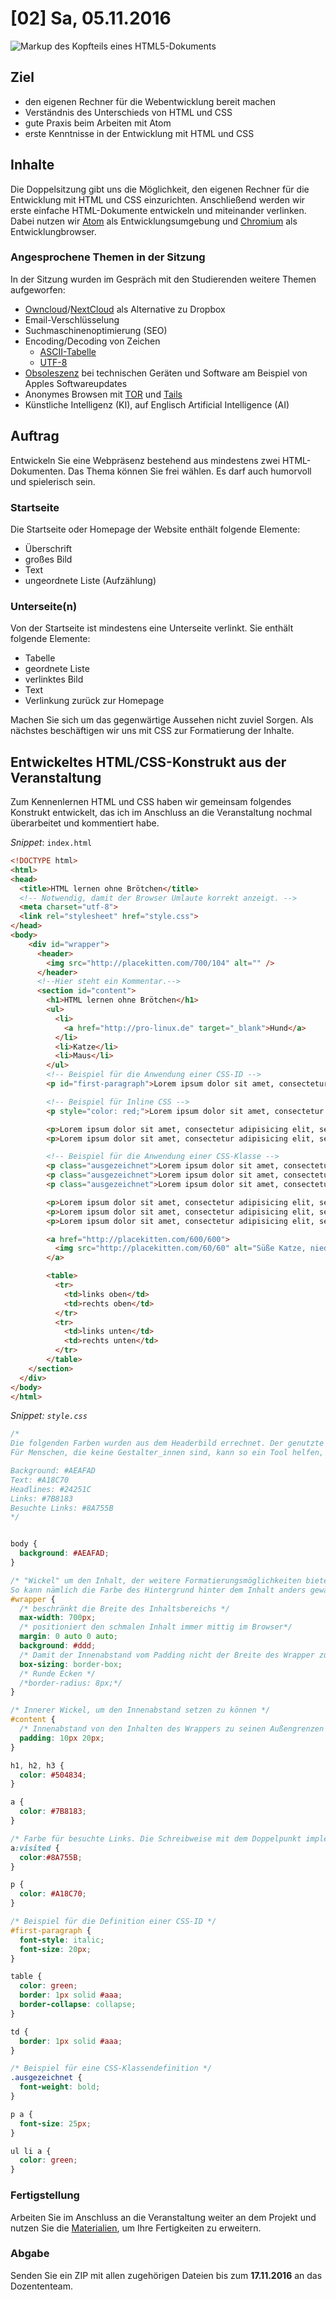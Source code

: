 # [02] Sa, 05.11.2016

![Markup des Kopfteils eines HTML5-Dokuments](../assets/html5-markup.png)

## Ziel

* den eigenen Rechner für die Webentwicklung bereit machen
* Verständnis des Unterschieds von HTML und CSS
* gute Praxis beim Arbeiten mit Atom
* erste Kenntnisse in der Entwicklung mit HTML und CSS

## Inhalte

Die Doppelsitzung gibt uns die Möglichkeit, den eigenen Rechner für die Entwicklung mit HTML und CSS einzurichten. Anschließend werden wir erste einfache HTML-Dokumente entwickeln und miteinander verlinken. Dabei nutzen wir [Atom](https://atom.io/) als Entwicklungsumgebung und [Chromium](https://www.chromium.org/Home) als Entwicklungbrowser.

### Angesprochene Themen in der Sitzung

In der Sitzung wurden im Gespräch mit den Studierenden weitere Themen aufgeworfen:

* [Owncloud](https://owncloud.org/)/[NextCloud](https://nextcloud.com/) als Alternative zu Dropbox
* Email-Verschlüsselung
* Suchmaschinenoptimierung (SEO)
* Encoding/Decoding von Zeichen
    * [ASCII-Tabelle](http://www.asciitable.com/)
    * [UTF-8](ww.w3schools.com/tags/att_meta_charset.asp)
* [Obsoleszenz](https://de.wikipedia.org/wiki/Obsoleszenz) bei technischen Geräten und Software am Beispiel von Apples Softwareupdates
* Anonymes Browsen mit [TOR](https://www.torproject.org/) und [Tails](https://tails.boum.org/)
* Künstliche Intelligenz (KI), auf Englisch Artificial Intelligence (AI)

## Auftrag

Entwickeln Sie eine Webpräsenz bestehend aus mindestens zwei HTML-Dokumenten. Das Thema können Sie frei wählen. Es darf auch humorvoll und spielerisch sein.

### Startseite

Die Startseite oder Homepage der Website enthält folgende Elemente:

* Überschrift
* großes Bild
* Text
* ungeordnete Liste (Aufzählung)

### Unterseite(n)

Von der Startseite ist mindestens eine Unterseite verlinkt. Sie enthält folgende Elemente:

* Tabelle
* geordnete Liste
* verlinktes Bild
* Text
* Verlinkung zurück zur Homepage

Machen Sie sich um das gegenwärtige Aussehen nicht zuviel Sorgen. Als nächstes beschäftigen wir uns mit CSS zur Formatierung der Inhalte.

## Entwickeltes HTML/CSS-Konstrukt aus der Veranstaltung

Zum Kennenlernen HTML und CSS haben wir gemeinsam folgendes Konstrukt entwickelt, das ich im Anschluss an die Veranstaltung nochmal überarbeitet und kommentiert habe.

*Snippet*: `index.html`
```html
<!DOCTYPE html>
<html>
<head>
  <title>HTML lernen ohne Brötchen</title>
  <!-- Notwendig, damit der Browser Umlaute korrekt anzeigt. -->
  <meta charset="utf-8">
  <link rel="stylesheet" href="style.css">
</head>
<body>
    <div id="wrapper">
      <header>
        <img src="http://placekitten.com/700/104" alt="" />
      </header>
      <!--Hier steht ein Kommentar.-->
      <section id="content">
        <h1>HTML lernen ohne Brötchen</h1>
        <ul>
          <li>
            <a href="http://pro-linux.de" target="_blank">Hund</a>
          </li>
          <li>Katze</li>
          <li>Maus</li>
        </ul>
        <!-- Beispiel für die Anwendung einer CSS-ID -->
        <p id="first-paragraph">Lorem ipsum dolor sit amet, consectetur adipisicing elit, sed do eiusmod tempor incididunt ut labore et dolore magna aliqua. Ut enim ad minim veniam, quis nostrud exercitation ullamco laboris nisi ut aliquip ex ea <a href="#">commodo</a> consequat. Duis aute irure dolor in reprehenderit in voluptate velit esse cillum dolore eu fugiat nulla pariatur. Excepteur sint occaecat cupidatat non proident, sunt in culpa qui officia deserunt mollit anim id est laborum.</p>

        <!-- Beispiel für Inline CSS -->
        <p style="color: red;">Lorem ipsum dolor sit amet, consectetur adipisicing elit, sed do eiusmod tempor incididunt ut labore et dolore magna aliqua. Ut enim ad minim veniam, quis nostrud exercitation ullamco laboris nisi ut aliquip ex ea commodo consequat. Duis aute irure dolor in reprehenderit in voluptate velit esse cillum dolore eu fugiat nulla pariatur. Excepteur sint occaecat cupidatat non proident, sunt in culpa qui officia deserunt mollit anim id est laborum.</p>

        <p>Lorem ipsum dolor sit amet, consectetur adipisicing elit, sed do eiusmod tempor incididunt ut labore et dolore magna aliqua.</p>
        <p>Lorem ipsum dolor sit amet, consectetur adipisicing elit, sed do eiusmod tempor incididunt ut labore et dolore magna aliqua.</p>

        <!-- Beispiel für die Anwendung einer CSS-Klasse -->
        <p class="ausgezeichnet">Lorem ipsum dolor sit amet, consectetur adipisicing elit, sed do eiusmod tempor incididunt ut labore et dolore magna aliqua.</p>
        <p class="ausgezeichnet">Lorem ipsum dolor sit amet, consectetur adipisicing elit, sed do eiusmod tempor incididunt ut labore et dolore magna aliqua.</p>
        <p class="ausgezeichnet">Lorem ipsum dolor sit amet, consectetur adipisicing elit, sed do eiusmod tempor incididunt ut labore et dolore magna aliqua.</p>

        <p>Lorem ipsum dolor sit amet, consectetur adipisicing elit, sed do eiusmod tempor incididunt ut labore et dolore magna aliqua.</p>
        <p>Lorem ipsum dolor sit amet, consectetur adipisicing elit, sed do eiusmod tempor incididunt ut labore et dolore magna aliqua.</p>
        <p>Lorem ipsum dolor sit amet, consectetur adipisicing elit, sed do eiusmod tempor incididunt ut labore et dolore magna aliqua.</p>

        <a href="http://placekitten.com/600/600">
          <img src="http://placekitten.com/60/60" alt="Süße Katze, niedlich." />
        </a>

        <table>
          <tr>
            <td>links oben</td>
            <td>rechts oben</td>
          </tr>
          <tr>
            <td>links unten</td>
            <td>rechts unten</td>
          </tr>
        </table>
    </section>
  </div>
</body>
</html>
```
*Snippet: `style.css`*
```css
/*
Die folgenden Farben wurden aus dem Headerbild errechnet. Der genutzte Service ist http://www.lavishbootstrap.com/?utf8=%E2%9C%93&image_url=http%3A%2F%2Fplacekitten.com%2F700%2F104&commit=Go+Lavish
Für Menschen, die keine Gestalter_innen sind, kann so ein Tool helfen, ein stimmiges Design zu erarbeiten.

Background: #AEAFAD
Text: #A18C70
Headlines: #24251C
Links: #7B8183
Besuchte Links: #8A755B
*/


body {
  background: #AEAFAD;
}

/* "Wickel" um den Inhalt, der weitere Formatierungsmöglichkeiten bietet.
So kann nämlich die Farbe des Hintergrund hinter dem Inhalt anders gewählt werden, als die Hintergrundfarbe des gesamten sichtbaren Bereichs (s. body-Formatierung) */
#wrapper {
  /* beschränkt die Breite des Inhaltsbereichs */
  max-width: 700px;
  /* positioniert den schmalen Inhalt immer mittig im Browser*/
  margin: 0 auto 0 auto;
  background: #ddd;
  /* Damit der Innenabstand vom Padding nicht der Breite des Wrapper zugeschlagen wird: */
  box-sizing: border-box;
  /* Runde Ecken */
  /*border-radius: 8px;*/
}

/* Innerer Wickel, um den Innenabstand setzen zu können */
#content {
  /* Innenabstand von den Inhalten des Wrappers zu seinen Außengrenzen */
  padding: 10px 20px;
}

h1, h2, h3 {
  color: #504834;
}

a {
  color: #7B8183;
}

/* Farbe für besuchte Links. Die Schreibweise mit dem Doppelpunkt implementiert eine -> Pseudoklasse, hier "visited" */
a:visited {
  color:#8A755B;
}

p {
  color: #A18C70;
}

/* Beispiel für die Definition einer CSS-ID */
#first-paragraph {
  font-style: italic;
  font-size: 20px;
}

table {
  color: green;
  border: 1px solid #aaa;
  border-collapse: collapse;
}

td {
  border: 1px solid #aaa;
}

/* Beispiel für eine CSS-Klassendefinition */
.ausgezeichnet {
  font-weight: bold;
}

p a {
  font-size: 25px;
}

ul li a {
  color: green;
}
```


### Fertigstellung

Arbeiten Sie im Anschluss an die Veranstaltung weiter an dem Projekt und nutzen Sie die [Materialien](../material/html5.md), um Ihre Fertigkeiten zu erweitern.

### Abgabe

Senden Sie ein ZIP mit allen zugehörigen Dateien bis zum **17.11.2016** an das Dozententeam.
